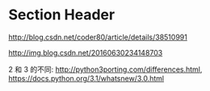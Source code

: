 <!SLIDE center subsection>
# Section Header

http://blog.csdn.net/coder80/article/details/38510991

http://img.blog.csdn.net/20160630234148703

2 和 3 的不同: http://python3porting.com/differences.html, https://docs.python.org/3.1/whatsnew/3.0.html